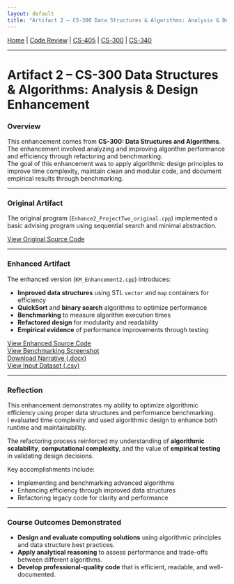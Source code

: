 ```yaml
---
layout: default
title: "Artifact 2 – CS-300 Data Structures & Algorithms: Analysis & Design Enhancement"
---
```


[Home](index.md) | [Code Review](code-review.md) | [CS-405](artifact1-cs405.md) | [CS-300](artifact2-cs300.md) | [CS-340](artifact3-cs340.md)

---

# Artifact 2 – CS-300 Data Structures & Algorithms: Analysis & Design Enhancement

### Overview
This enhancement comes from **CS-300: Data Structures and Algorithms**.  
The enhancement involved analyzing and improving algorithm performance and efficiency through refactoring and benchmarking.  
The goal of this enhancement was to apply algorithmic design principles to improve time complexity, maintain clean and modular code, and document empirical results through benchmarking.

---

### Original Artifact
The original program (`Enhance2_ProjectTwo_original.cpp`) implemented a basic advising program using sequential search and minimal abstraction.

[View Original Source Code](./Enhance2_ProjectTwo_original.cpp)

---

### Enhanced Artifact
The enhanced version (`KM_Enhancement2.cpp`) introduces:
- **Improved data structures** using STL `vector` and `map` containers for efficiency  
- **QuickSort** and **binary search** algorithms to optimize performance  
- **Benchmarking** to measure algorithm execution times  
- **Refactored design** for modularity and readability  
- **Empirical evidence** of performance improvements through testing

[View Enhanced Source Code](./KM_Enhancement2.cpp)  
[View Benchmarking Screenshot](./benchmarking_search_time.jpg)  
[Download Narrative (.docx)](./KM_Milestone3_Narrative.docx)  
[View Input Dataset (.csv)](./CS%20300%20ABCU_Advising_Program_Input.csv)

---

### Reflection
This enhancement demonstrates my ability to optimize algorithmic efficiency using proper data structures and performance benchmarking.  
I evaluated time complexity and used algorithmic design to enhance both runtime and maintainability.  

The refactoring process reinforced my understanding of **algorithmic scalability**, **computational complexity**, and the value of **empirical testing** in validating design decisions.

Key accomplishments include:
- Implementing and benchmarking advanced algorithms  
- Enhancing efficiency through improved data structures  
- Refactoring legacy code for clarity and performance  

---

### Course Outcomes Demonstrated
- **Design and evaluate computing solutions** using algorithmic principles and data structure best practices.  
- **Apply analytical reasoning** to assess performance and trade-offs between different algorithms.  
- **Develop professional-quality code** that is efficient, readable, and well-documented.

